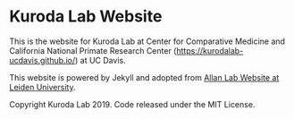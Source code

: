 # Kuroda Lab Website

This is the website for Kuroda Lab at Center for Comparative Medicine and California National Primate Research Center (https://kurodalab-ucdavis.github.io/) at UC Davis.

This website is powered by Jekyll and adopted from [Allan Lab Website at Leiden University](http://www.allanlab.org/).

Copyright Kuroda Lab 2019. Code released under the MIT License.
